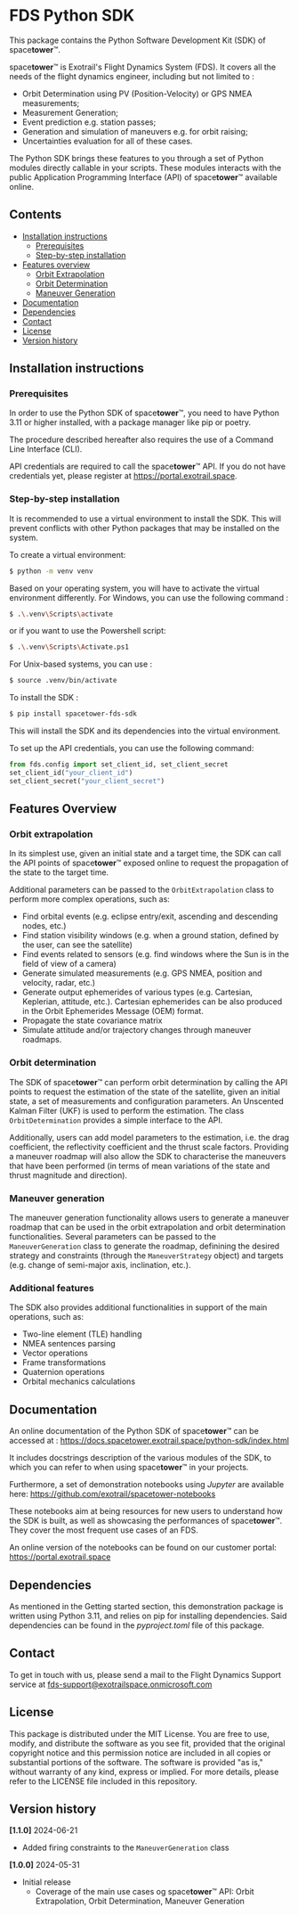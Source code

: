 # FDS Python SDK

This package contains the Python Software Development Kit (SDK) of space**tower**™.

space**tower**™ is Exotrail's Flight Dynamics System (FDS). It covers all the needs of the flight dynamics engineer, including but not limited to :
- Orbit Determination using PV (Position-Velocity) or GPS NMEA measurements;
- Measurement Generation;
- Event prediction e.g. station passes;
- Generation and simulation of maneuvers e.g. for orbit raising;
- Uncertainties evaluation for all of these cases.

The Python SDK brings these features to you through a set of Python modules directly callable in your scripts. These modules interacts with the public Application Programming Interface (API) of space**tower**™ available online.


## Contents

- [Installation instructions](#installation-instructions)
    - [Prerequisites](#prerequisites)
    - [Step-by-step installation](#step-by-step-installation)
- [Features overview](#features-overview)
    - [Orbit Extrapolation](#orbit-extrapolation)
    - [Orbit Determination](#orbit-determination)
    - [Maneuver Generation](#maneuver-generation)
- [Documentation](#documentation)
- [Dependencies](#dependencies)
- [Contact](#contact)
- [License](#license)
- [Version history](#version-history)


## Installation instructions

### Prerequisites

In order to use the Python SDK of space**tower**™, you need to have Python 3.11 or higher installed, with a package manager like pip or poetry. 

The procedure described hereafter also requires the use of a Command Line Interface (CLI).

API credentials are required to call the space**tower**™ API. If you do not have credentials yet, please register at https://portal.exotrail.space.

### Step-by-step installation

It is recommended to use a virtual environment to install the SDK.
This will prevent conflicts with other Python packages that may be installed on the system.

To create a virtual environment:
```bash
$ python -m venv venv
```
Based on your operating system, you will have to activate the virtual environment differently. For Windows, you can use the following command :
```bash 
$ .\.venv\Scripts\activate
``` 
or if you want to use the Powershell script:
```bash 
$ .\.venv\Scripts\Activate.ps1
``` 
For Unix-based systems, you can use : 
```bash 
$ source .venv/bin/activate
```

To install the SDK :
```bash
$ pip install spacetower-fds-sdk
```

This will install the SDK and its dependencies into the virtual environment.

To set up the API credentials, you can use the following command:
```python
from fds.config import set_client_id, set_client_secret
set_client_id("your_client_id")
set_client_secret("your_client_secret")
```

## Features Overview

### Orbit extrapolation

In its simplest use, given an initial state and a target time, the SDK can call the API points of space**tower**™ exposed online to request the propagation of the state to the target time.

Additional parameters can be passed to the `OrbitExtrapolation` class to perform more complex operations, such as:

- Find orbital events (e.g. eclipse entry/exit, ascending and descending nodes, etc.)
- Find station visibility windows (e.g. when a ground station, defined by the user, can see the satellite)
- Find events related to sensors (e.g. find windows where the Sun is in the field of view of a camera)
- Generate simulated measurements (e.g. GPS NMEA, position and velocity, radar, etc.)
- Generate output ephemerides of various types (e.g. Cartesian, Keplerian, attitude, etc.). Cartesian ephemerides can be also produced in the Orbit Ephemerides Message (OEM) format.
- Propagate the state covariance matrix
- Simulate attitude and/or trajectory changes through maneuver roadmaps.

### Orbit determination

The SDK of space**tower**™ can perform orbit determination by calling the API points to request the estimation of the state of the satellite, given an initial state, a set of measurements and configuration parameters. An Unscented Kalman Filter (UKF) is used to perform the estimation.
The class `OrbitDetermination` provides a simple interface to the API.

Additionally, users can add model parameters to the estimation, i.e. the drag coefficient, the reflectivity coefficient and the thrust scale factors. Providing a maneuver roadmap will also allow the SDK to characterise the maneuvers that have been performed (in terms of mean variations of the state and thrust magnitude and direction).

### Maneuver generation

The maneuver generation functionality allows users to generate a maneuver roadmap that can be used in the orbit extrapolation and orbit determination functionalities. Several parameters can be passed to the `ManeuverGeneration` class to generate the roadmap, definining the desired strategy and constraints (through the `ManeuverStrategy` object) and targets (e.g. change of semi-major axis, inclination, etc.).

### Additional features

The SDK also provides additional functionalities in support of the main operations, such as:

- Two-line element (TLE) handling
- NMEA sentences parsing
- Vector operations
- Frame transformations
- Quaternion operations
- Orbital mechanics calculations

## Documentation

An online documentation of the Python SDK of space**tower**™ can be accessed at : https://docs.spacetower.exotrail.space/python-sdk/index.html

It includes docstrings description of the various modules of the SDK, to which you can refer to when using space**tower**™ in your projects.

Furthermore, a set of demonstration notebooks using *Jupyter* are available here: https://github.com/exotrail/spacetower-notebooks 

These notebooks aim at being resources for new users to understand how the SDK is built, as well as showcasing the performances of space**tower**™. They cover the most frequent use cases of an FDS.

An online version of the notebooks can be found on our customer portal: https://portal.exotrail.space

## Dependencies

As mentioned in the Getting started section, this demonstration package is written using Python 3.11, and relies on pip for installing dependencies. Said dependencies can be found in the *pyproject.toml* file of this package.

## Contact

To get in touch with us, please send a mail to the Flight Dynamics Support service at 
fds-support@exotrailspace.onmicrosoft.com

 ## License

This package is distributed under the MIT License. You are free to use, modify, and distribute the software as you see fit, provided that the original copyright notice and this permission notice are included in all copies or substantial portions of the software. The software is provided "as is," without warranty of any kind, express or implied. For more details, please refer to the LICENSE file included in this repository.

## Version history

**[1.1.0]** 2024-06-21
- Added firing constraints to the `ManeuverGeneration` class

**[1.0.0]** 2024-05-31
- Initial release
    - Coverage of the main use cases og space**tower**™ API: Orbit Extrapolation, Orbit Determination, Maneuver Generation

